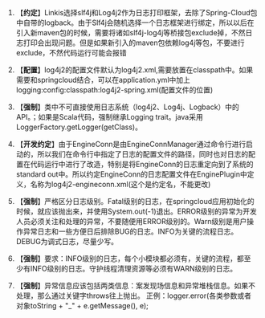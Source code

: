 1.	【**约定**】Linkis选择slf4j和Log4j2作为日志打印框架，去除了Spring-Cloud包中自带的logback。由于Slf4j会随机选择一个日志框架进行绑定，所以以后在引入新maven包的时候，需要将诸如slf4j-log4j等桥接包exclude掉，不然日志打印会出现问题。但是如果新引入的maven包依赖log4j等包，不要进行exclude，不然代码运行可能会报错

2.	【**配置**】log4j2的配置文件默认为log4j2.xml,需要放置在classpath中。如果需要和springcloud结合，可以在application.yml中加上logging:config:classpath:log4j2-spring.xml(配置文件的位置)

3.	【**强制**】类中不可直接使用日志系统（log4j2、Log4j、Logback）中的API。；如果是Scala代码，强制继承Logging trait。java采用 LoggerFactory.getLogger(getClass)。

4.	【**开发约定**】由于EngineConn是由EngineConnManager通过命令行进行启动的，所以我们在命令行中指定了日志的配置文件的路径，同时也对日志的配置在代码运行中进行了改造，特别是将EngineConn的日志重定向到了系统的standard out中。所以约定EngineConn的日志配置文件在EnginePlugin中定义，名称为log4j2-engineconn.xml(这个是约定名，不能更改)

5.	【**强制**】严格区分日志级别。Fatal级别的日志，在springcloud应用初始化的时候，就应该抛出来，并使用System.out(-1)退出。ERROR级别的异常为开发人员必须关注和处理的异常，不要随便用ERROR级别的。Warn级别是用户操作异常日志和一些方便日后排除BUG的日志。INFO为关键的流程日志。DEBUG为调式日志，尽量少写。

6.	【**强制**】要求：INFO级别的日志，每个小模块都必须有，关键的流程，都至少有INFO级别的日志。守护线程清理资源等必须有WARN级别的日志。

7.	【**强制**】异常信息应该包括两类信息：案发现场信息和异常堆栈信息。如果不处理，那么通过关键字throws往上抛出。 正例：logger.error(各类参数或者对象toString + "_" + e.getMessage(), e);